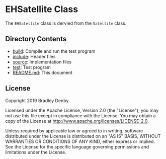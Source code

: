 # EHSatellite Class

The `EHSatellite` class is dervied from the `Satellite` class.

## Directory Contents

* [build](build/README.md): Compile and run the test program
* [include](include/EHSatellite.hpp): Header files
* [source](source/EHSatellite.cpp): Implementation files
* [test](test/test-eh-satellite.cpp): Test program
* [README.md](README.md): This document

## License

Copyright 2019 Bradley Denby

Licensed under the Apache License, Version 2.0 (the "License"); you may not use
this file except in compliance with the License. You may obtain a copy of the
License at <http://www.apache.org/licenses/LICENSE-2.0>.

Unless required by applicable law or agreed to in writing, software distributed
under the License is distributed on an "AS IS" BASIS, WITHOUT WARRANTIES OR
CONDITIONS OF ANY KIND, either express or implied. See the License for the
specific language governing permissions and limitations under the License.
